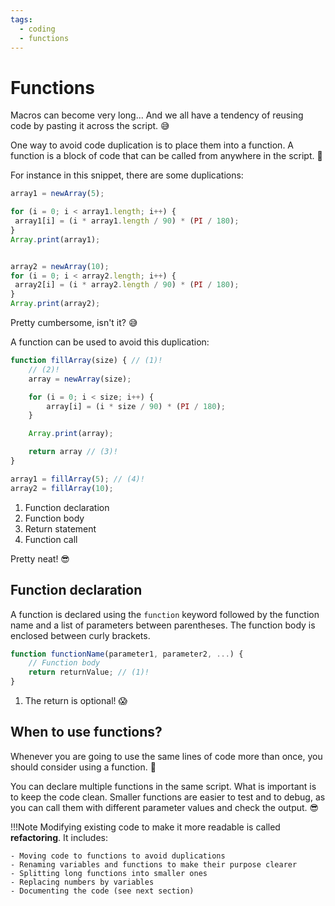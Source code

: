 ```yaml
---
tags:
  - coding
  - functions
---
```

# Functions

Macros can become very long... And we all have a tendency of reusing code by
pasting it across the script. :sweat_smile:

One way to avoid code duplication is to place them into a function. A function
is a block of code that can be called from anywhere in the script. :muscle:

For instance in this snippet, there are some duplications:

```javascript title="Macro with duplications"
array1 = newArray(5);

for (i = 0; i < array1.length; i++) {
 array1[i] = (i * array1.length / 90) * (PI / 180);
}
Array.print(array1);


array2 = newArray(10);
for (i = 0; i < array2.length; i++) {
 array2[i] = (i * array2.length / 90) * (PI / 180);
}
Array.print(array2);
```

Pretty cumbersome, isn't it? :sweat_smile:

A function can be used to avoid this duplication:

```javascript title="Macro with function"
function fillArray(size) { // (1)!
    // (2)!
    array = newArray(size);

    for (i = 0; i < size; i++) {
        array[i] = (i * size / 90) * (PI / 180);
    }

    Array.print(array);

    return array // (3)!
}

array1 = fillArray(5); // (4)!
array2 = fillArray(10);
```

1. Function declaration
2. Function body
3. Return statement
4. Function call

Pretty neat! :sunglasses:

## Function declaration

A function is declared using the `function` keyword followed by the function
name and a list of parameters between parentheses. The function body is
enclosed between curly brackets.

```javascript title="Function declaration"
function functionName(parameter1, parameter2, ...) {
    // Function body
    return returnValue; // (1)!
}
```

1. The return is optional! :scream:

## When to use functions?

Whenever you are going to use the same lines of code more than once, you should
consider using a function. :muscle:

You can declare multiple functions in the same script. What is important is to
keep the code clean. Smaller functions are easier to test and to debug, as you
can call them with different parameter values and check the output. :sunglasses:

!!!Note
    Modifying existing code to make it more readable is called **refactoring**.
    It includes:

    - Moving code to functions to avoid duplications
    - Renaming variables and functions to make their purpose clearer
    - Splitting long functions into smaller ones
    - Replacing numbers by variables
    - Documenting the code (see next section)

